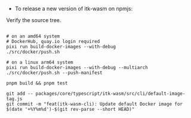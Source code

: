 - To release a new version of itk-wasm on npmjs:

Verify the source tree.

```

# on an amd64 system
# DockerHub, quay.io login required
pixi run build-docker-images --with-debug
./src/docker/push.sh

# on a linux arm64 system
pixi run build-docker-images --with-debug --multiarch
./src/docker/push.sh --push-manifest

pnpm build && pnpm test

git add -- packages/core/typescript/itk-wasm/src/cli/default-image-tag.js
git commit -m "feat(itk-wasm-cli): Update default Docker image for $(date '+%Y%m%d')-$(git rev-parse --short HEAD)"
```
